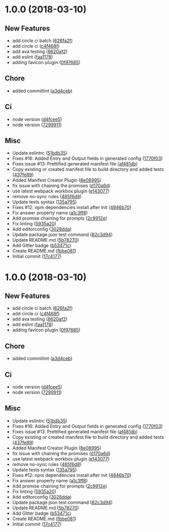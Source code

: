 <a name="1.0.0"></a>
# 1.0.0 (2018-03-10)


## New Features

* add circle ci batch ([626fa2f](https://github.com/Symphoria/webpack-addons-pwa/commit/626fa2f))
* add circle ci ([c4f468f](https://github.com/Symphoria/webpack-addons-pwa/commit/c4f468f))
* add ava testing ([8620af2](https://github.com/Symphoria/webpack-addons-pwa/commit/8620af2))
* add eslint ([faa1178](https://github.com/Symphoria/webpack-addons-pwa/commit/faa1178))
* adding favicon plugin ([0f97685](https://github.com/Symphoria/webpack-addons-pwa/commit/0f97685))

## Chore

* added commitlint ([a3d4ceb](https://github.com/Symphoria/webpack-addons-pwa/commit/a3d4ceb))

## Ci

* node version ([d4fcee5](https://github.com/Symphoria/webpack-addons-pwa/commit/d4fcee5))
* node version ([7299911](https://github.com/Symphoria/webpack-addons-pwa/commit/7299911))

## Misc

* Update eslintrc ([51bdb35](https://github.com/Symphoria/webpack-addons-pwa/commit/51bdb35))
* Fixes #16: Added Entry and Output fields in generated config ([1770f03](https://github.com/Symphoria/webpack-addons-pwa/commit/1770f03))
* Fixes issue #13: Prettified generated manifest file ([af481db](https://github.com/Symphoria/webpack-addons-pwa/commit/af481db))
* Copy existing or created manifest file to build directory and added tests ([437fe89](https://github.com/Symphoria/webpack-addons-pwa/commit/437fe89))
* Added Manifest Creator Plugin ([8e08995](https://github.com/Symphoria/webpack-addons-pwa/commit/8e08995))
* fix issue with chaining the promises ([d170a6d](https://github.com/Symphoria/webpack-addons-pwa/commit/d170a6d))
* use latest webpack workbox plugin ([e143077](https://github.com/Symphoria/webpack-addons-pwa/commit/e143077))
* remove no-sync rules ([485f6d8](https://github.com/Symphoria/webpack-addons-pwa/commit/485f6d8))
* Update tests syntax ([135a795](https://github.com/Symphoria/webpack-addons-pwa/commit/135a795))
* Fixes #12: npm dependencies install after init ([4846b70](https://github.com/Symphoria/webpack-addons-pwa/commit/4846b70))
* Fix answer property name ([a1c3ff8](https://github.com/Symphoria/webpack-addons-pwa/commit/a1c3ff8))
* Add promise chaining for prompts ([2c9912e](https://github.com/Symphoria/webpack-addons-pwa/commit/2c9912e))
* Fix linting ([5935a20](https://github.com/Symphoria/webpack-addons-pwa/commit/5935a20))
* Add editorconfig ([3028dda](https://github.com/Symphoria/webpack-addons-pwa/commit/3028dda))
* Update package.json test command ([82c3d94](https://github.com/Symphoria/webpack-addons-pwa/commit/82c3d94))
* Update README.md ([5b78270](https://github.com/Symphoria/webpack-addons-pwa/commit/5b78270))
* Add Gitter badge ([b53471c](https://github.com/Symphoria/webpack-addons-pwa/commit/b53471c))
* Create README.md ([fbbe081](https://github.com/Symphoria/webpack-addons-pwa/commit/fbbe081))
* Initial commit ([17c4177](https://github.com/Symphoria/webpack-addons-pwa/commit/17c4177))

 <a name="1.0.0"></a>
# 1.0.0 (2018-03-10)


## New Features

* add circle ci batch ([626fa2f](https://github.com/Symphoria/webpack-addons-pwa/commit/626fa2f))
* add circle ci ([c4f468f](https://github.com/Symphoria/webpack-addons-pwa/commit/c4f468f))
* add ava testing ([8620af2](https://github.com/Symphoria/webpack-addons-pwa/commit/8620af2))
* add eslint ([faa1178](https://github.com/Symphoria/webpack-addons-pwa/commit/faa1178))
* adding favicon plugin ([0f97685](https://github.com/Symphoria/webpack-addons-pwa/commit/0f97685))

## Chore

* added commitlint ([a3d4ceb](https://github.com/Symphoria/webpack-addons-pwa/commit/a3d4ceb))

## Ci

* node version ([d4fcee5](https://github.com/Symphoria/webpack-addons-pwa/commit/d4fcee5))
* node version ([7299911](https://github.com/Symphoria/webpack-addons-pwa/commit/7299911))

## Misc

* Update eslintrc ([51bdb35](https://github.com/Symphoria/webpack-addons-pwa/commit/51bdb35))
* Fixes #16: Added Entry and Output fields in generated config ([1770f03](https://github.com/Symphoria/webpack-addons-pwa/commit/1770f03))
* Fixes issue #13: Prettified generated manifest file ([af481db](https://github.com/Symphoria/webpack-addons-pwa/commit/af481db))
* Copy existing or created manifest file to build directory and added tests ([437fe89](https://github.com/Symphoria/webpack-addons-pwa/commit/437fe89))
* Added Manifest Creator Plugin ([8e08995](https://github.com/Symphoria/webpack-addons-pwa/commit/8e08995))
* fix issue with chaining the promises ([d170a6d](https://github.com/Symphoria/webpack-addons-pwa/commit/d170a6d))
* use latest webpack workbox plugin ([e143077](https://github.com/Symphoria/webpack-addons-pwa/commit/e143077))
* remove no-sync rules ([485f6d8](https://github.com/Symphoria/webpack-addons-pwa/commit/485f6d8))
* Update tests syntax ([135a795](https://github.com/Symphoria/webpack-addons-pwa/commit/135a795))
* Fixes #12: npm dependencies install after init ([4846b70](https://github.com/Symphoria/webpack-addons-pwa/commit/4846b70))
* Fix answer property name ([a1c3ff8](https://github.com/Symphoria/webpack-addons-pwa/commit/a1c3ff8))
* Add promise chaining for prompts ([2c9912e](https://github.com/Symphoria/webpack-addons-pwa/commit/2c9912e))
* Fix linting ([5935a20](https://github.com/Symphoria/webpack-addons-pwa/commit/5935a20))
* Add editorconfig ([3028dda](https://github.com/Symphoria/webpack-addons-pwa/commit/3028dda))
* Update package.json test command ([82c3d94](https://github.com/Symphoria/webpack-addons-pwa/commit/82c3d94))
* Update README.md ([5b78270](https://github.com/Symphoria/webpack-addons-pwa/commit/5b78270))
* Add Gitter badge ([b53471c](https://github.com/Symphoria/webpack-addons-pwa/commit/b53471c))
* Create README.md ([fbbe081](https://github.com/Symphoria/webpack-addons-pwa/commit/fbbe081))
* Initial commit ([17c4177](https://github.com/Symphoria/webpack-addons-pwa/commit/17c4177))

